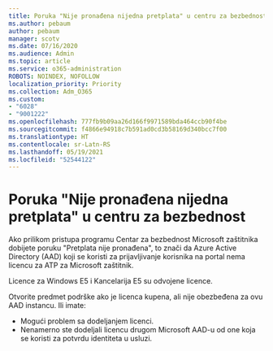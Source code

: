 ```yaml
---
title: Poruka "Nije pronađena nijedna pretplata" u centru za bezbednost
ms.author: pebaum
author: pebaum
manager: scotv
ms.date: 07/16/2020
ms.audience: Admin
ms.topic: article
ms.service: o365-administration
ROBOTS: NOINDEX, NOFOLLOW
localization_priority: Priority
ms.collection: Adm_O365
ms.custom:
- "6028"
- "9001222"
ms.openlocfilehash: 777fb9b09aa26d166f9971589bda464ccb90f4be
ms.sourcegitcommit: f4866e94918c7b591ad0cd3b58169d340bcc7f00
ms.translationtype: HT
ms.contentlocale: sr-Latn-RS
ms.lasthandoff: 05/19/2021
ms.locfileid: "52544122"
---
```

# <a name="no-subscriptions-found-message-in-the-security-center"></a>Poruka "Nije pronađena nijedna pretplata" u centru za bezbednost

Ako prilikom pristupa programu Centar za bezbednost Microsoft zaštitnika dobijete poruku "Pretplata nije pronađena", to znači da Azure Active Directory (AAD) koji se koristi za prijavljivanje korisnika na portal nema licencu za ATP za Microsoft zaštitnik.  

Licence za Windows E5 i Kancelarija E5 su odvojene licence.

Otvorite predmet podrške ako je licenca kupena, ali nije obezbeđena za ovu AAD instancu. Ili imate: <br/>
-   Mogući problem sa dodeljanjem licenci.<br/>
-   Nenamerno ste dodeljali licencu drugom Microsoft AAD-u od one koja se koristi za potvrdu identiteta u usluzi.